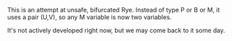 This is an attempt at unsafe, bifurcated Rye.
Instead of type P or B or M, it uses a pair (U,V),
so any M variable is now two variables.

It's not actively developed right now,
but we may come back to it some day.
